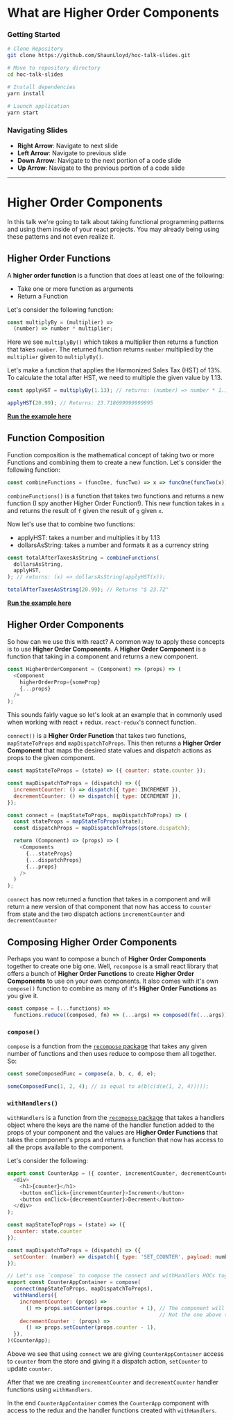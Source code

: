 # What are Higher Order Components

### Getting Started

```bash
# Clone Repository
git clone https://github.com/ShaunLloyd/hoc-talk-slides.git

# Move to repository directory
cd hoc-talk-slides

# Install dependencies
yarn install

# Launch application
yarn start
```

### Navigating Slides

- **Right Arrow**: Navigate to next slide
- **Left Arrow**: Navigate to previous slide
- **Down Arrow**: Navigate to the next portion of a code slide
- **Up Arrow**: Navigate to the previous portion of a code slide

---

# Higher Order Components

In this talk we're going to talk about taking functional programming patterns and using them
inside of your react projects. You may already being using these patterns and not even realize it.

## Higher Order Functions

A **higher order function** is a function that does at least one of the following:
  - Take one or more function as arguments
  - Return a Function

Let's consider the following function:

```js
const multiplyBy = (multiplier) =>
  (number) => number * multiplier;
```

Here we see `multiplyBy()` which takes a multiplier then returns a function that
takes `number`. The returned function returns `number` multiplied by the `multiplier` given to
`multiplyBy()`.

Let's make a function that applies the Harmonized Sales Tax (HST) of 13%. To calculate the total
after HST, we need to multiple the given value by 1.13.

```js
const applyHST = multiplyBy(1.13); // returns: (number) => number * 1.13

applyHST(20.99); // Returns: 23.718699999999995
```

[**Run the example here**](https://repl.it/@ShaunLloyd1/Higher-Order-Functions)

## Function Composition

Function composition is the mathematical concept of taking two or more Functions
and combining them to create a new function. Let's consider the following function:

```js
const combineFunctions = (funcOne, funcTwo) => x => funcOne(funcTwo(x));
```

`combineFunctions()` is a function that takes two functions and returns a new function
(I spy another Higher Order Function!). This new function takes in `x` and returns the
result of `f` given the result of `g` given `x`.

Now let's use that to combine two functions:
  - applyHST: takes a number and multiplies it by 1.13
  - dollarsAsString: takes a number and formats it as a currency string

```js
const totalAfterTaxesAsString = combineFunctions(
  dollarsAsString,
  applyHST,
); // returns: (x) => dollarsAsString(applyHST(x));

totalAfterTaxesAsString(20.99); // Returns "$ 23.72"
```

[**Run the example here**](https://repl.it/@ShaunLloyd1/Function-Composition)

## Higher Order Components

So how can we use this with react? A common way to apply these concepts is to use
**Higher Order Components**. A **Higher Order Component** is a function that taking in a component
and returns a new component.

```js
const HigherOrderComponent = (Component) => (props) => (
  <Component
    higherOrderProp={someProp}
    {...props}
  />
);
```

This sounds fairly vague so let's look at an example that in commonly used when working with
react + redux. `react-redux`'s connect function.

`connect()` is a **Higher Order Function** that takes two functions, `mapStateToProps` and `mapDispatchToProps`. This then returns a **Higher Order Component** that maps the desired
state values and dispatch actions as props to the given component.

```js
const mapStateToProps = (state) => ({ counter: state.counter });

const mapDispatchToProps = (dispatch) => ({
  incrementCounter: () => dispatch({ type: INCREMENT }),
  decrementCounter: () => dispatch({ type: DECREMENT }),
});

const connect = (mapStateToProps, mapDispatchToProps) => (
  const stateProps = mapStateToProps(state);
  const dispatchProps = mapDispatchToProps(store.dispatch);

  return (Component) => (props) => (
    <Components
      {...stateProps}
      {...dispatchProps}
      {...props}
    />
  )
);
```

`connect` has now returned a function that takes in a component and will return a new version of that component that now has access to `counter` from state and the two dispatch actions `incrementCounter` and `decrementCounter`

## Composing Higher Order Components

Perhaps you want to compose a bunch of **Higher Order Components** together to create
one big one. Well, `recompose` is a small react library that offers a bunch of **Higher Order Functions** to create **Higher Order Components** to use on your own components.
It also comes with it's own `compose()` function to combine as many of it's **Higher Order Functions** as you give it.

```js
const compose = (...functions) =>
  functions.reduce((composed, fn) => (...args) => composed(fn(...args)));
```

### `compose()`


`compose` is a function from the [`recompose` package](https://github.com/acdlite/recompose/blob/master/docs/API.md#compose) that takes any given number of functions and then uses reduce to compose
them all together. So:

```js
const someComposedFunc = compose(a, b, c, d, e);

someComposedFunc(1, 2, 4); // is equal to a(b(c(d(e(1, 2, 4)))));
```

### `withHandlers()`


`withHandlers` is a function from the [`recompose` package](https://github.com/acdlite/recompose/blob/master/docs/API.md#withhandlers) that takes a handlers object where the keys are the
name of the handler function added to the props of your component and the values are
**Higher Order Functions** that takes the component's props and returns a function that
now has access to all the props available to the component.

Let's consider the following:

```js
export const CounterApp = ({ counter, incrementCounter, decrementCounter }) => (
  <div>
    <h1>{counter}</h1>
    <button onClick={incrementCounter}>Increment</button>
    <button onClick={decrementCounter}>Decrement</button>
  </div>
);

const mapStateTopProps = (state) => ({
  counter: state.counter
});

const mapDispatchToProps = (dispatch) => ({
  setCounter: (number) => dispatch({ type: 'SET_COUNTER', payload: number }),
});

// Let's use `compose` to compose the connect and withHandlers HOCs together
export const CounterAppContainer = compose(
  connect(mapStateToProps, mapDispatchToProps),
  withHandlers({
    incrementCounter: (props) =>
      () => props.setCounter(props.counter + 1), // The component will have access to this function.
                                                 // Not the one above that takes in props
    decrementCounter : (props) =>
      () => props.setCounter(props.counter - 1),
  }),
)(CounterApp);
```

Above we see that using `connect` we are giving `CounterAppContainer` access to
`counter` from the store and giving it a dispatch action, `setCounter` to
update `counter`.

After that we are creating `incrementCounter` and `decrementCounter` handler functions using `withHandlers`.

In the end `CounterAppContainer` comes the `CounterApp` component with access to the redux and the handler functions created with `withHandlers`.

